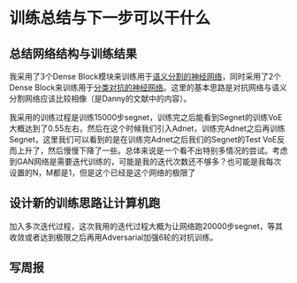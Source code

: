# 训练总结与下一步可以干什么

## 总结网络结构与训练结果

我采用了3个Dense Block模块来训练用于[语义分割的神经网络](https://www.processon.com/diagraming/5a6ee3b0e4b02a0c6b2c0370)，同时采用了2个Dense Block来训练用于[分类对抗的神经网络](https://www.processon.com/diagraming/5aa8b8a1e4b0f68cc0139acb)。这里的基本思路是对抗网络与语义分割网络应该比较相像（是Danny的文献中的内容）。

我采用的训练过程是训练15000步segnet，训练完之后能看到Segnet的训练VoE大概达到了0.55左右，然后在这个时候我们引入Adnet，训练完Adnet之后再训练Segnet，这里我们可以看到的是在训练完Adnet之后我们的Segnet的Test VoE反而上升了，然后慢慢下降了一些。总体来说是一个看不出特别多情况的尝试。考虑到GAN网络是需要迭代训练的，可能是我的迭代次数还不够多？也可能是我每次设置的N，M都是1，但是这个已经是这个网络的极限了

## 设计新的训练思路让计算机跑

加入多次迭代过程，这次我用的迭代过程大概为让网络跑20000步segnet，等其收敛或者达到极限之后再用Adversarial加强6轮的对抗训练。

## 写周报

